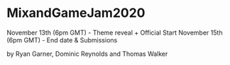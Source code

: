 # MixandGameJam2020

November 13th (6pm GMT) - Theme reveal + Official Start
November 15th (6pm GMT) - End date & Submissions

by Ryan Garner, Dominic Reynolds and Thomas Walker
